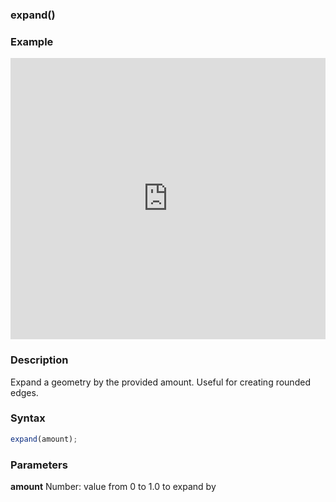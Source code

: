 ### expand()

### Example

<iframe width="100%" height="450px" src="https://shader-park.appspot.com/sculpture/-LjhIc973ykxiNAoUoFR?example=true&embed=true" frameborder="0"></iframe>

### Description
Expand a geometry by the provided amount.
Useful for creating rounded edges.

### Syntax
```js
expand(amount);
```

### Parameters
**amount** Number: value from 0 to 1.0 to expand by